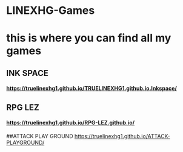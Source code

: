 # LINEXHG-Games
# **this is where you can find all my games**

## **INK SPACE**
#### **https://truelinexhg1.github.io/TRUELINEXHG1.github.io.Inkspace/**

## **RPG LEZ**
#### **https://truelinexhg1.github.io/RPG-LEZ.github.io/**

##ATTACK PLAY GROUND
https://truelinexhg1.github.io/ATTACK-PLAYGROUND/


